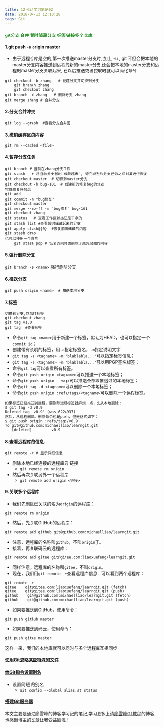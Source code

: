 ```yaml
---
title: 12-Git学习笔记02
date: 2018-04-13 12:10:28
tags: Git
---
```


<h4 style="color: #228B22;">git分支 合并 暂时储藏分支  标签  链接多个仓库</h4>



#### 1.git push -u origin master

- 由于远程仓库是空的,第一次推送master分支时, 加上 -u , git 不但会把本地的master分支内容推送到远程的新的master分支,还会把本地的master分支和远程的master分支关联起来, 在以后推送或者拉取时就可以简化命令

```shell
git checkout -b zhang   # 创建分支并切换到分支
	git branch zhang
	git checkout zhang
git branch -d zhang   # 删除分支 zhang
git merge zhang # 合并分支
```



#### 2.分支合并冲突

```shell
git log --graph  #查看分支合并图
```



#### 3.撤销缓存区的内容

`git rm --cached <file>`



#### 4.暂存分支任务

```shell
git branch # 当前在zhang分支工作
git stash   # 将当前分支暂时'储藏起来', 等完成别的分支任务之后对其进行恢复
git checkout master  # 切换到master分支
git checkout -b bug-101  # 创建新的修复bug的分支
完成修复任务后
git add .
git commit -m "bug修复"
git checkout master
git merge --no-ff -m "bug修复" bug-101
git checkout zhang
git status   # 查看工作区状态还是干净的
git stash list #查看暂时储藏起来的分支
git apply stash@{0}  #恢复前面储藏的内容
git stash drop
也可以使用一个命令
	git stash pop # 恢复的同时也删除了原先储藏的内容
```



#### 5.强行删除分支

`git branch -D <name>` 强行删除分支



#### 6.推送分支

```shell
git push origin <name>  # 推送本地分支
```



#### 7.标签

```shell
切换到分支,然后打标签
git checkout zhang
git tag v1.0
git tag  #查看标签
```

- 命令`git tag <name>`用于新建一个标签，默认为HEAD，也可以指定一个`commit id`；
- 创建带有说明的标签，用`-a`指定标签名，`-m`指定说明文字
- `git tag -a <tagname> -m "blablabla..."`可以指定标签信息；
- `git tag -s <tagname> -m "blablabla..."`可以用PGP签名标签；
- 命令`git tag`可以查看所有标签。
- 命令`git push origin <tagname>`可以推送一个本地标签；
- 命令`git push origin --tags`可以推送全部未推送过的本地标签；
- 命令`git tag -d <tagname>`可以删除一个本地标签；
- 命令`git push origin :refs/tags/<tagname>`可以删除一个远程标签。

```shell
如果标签已经推送到远程，要删除远程标签就麻烦一点，先从本地删除：
$ git tag -d v0.9
Deleted tag 'v0.9' (was 6224937)
然后，从远程删除。删除命令也是push，但是格式如下：
$ git push origin :refs/tags/v0.9
To git@github.com:michaelliao/learngit.git
 - [deleted]         v0.9
```



#### 8.查看远程库的信息.

```shell
git remote -v # 显示详细信息
```

- 删除本地已经连接的远程库的 链接
  - `git remote rm origin`
- 然后再次关联另外一个远程库
  - `git remote add origin <链接>`



#### 9.关联多个远程库

- 我们先删除已关联的名为`origin`的远程库：

```shell
git remote rm origin
```

- 然后，先关联GitHub的远程库：

```shell
git remote add github git@github.com:michaelliao/learngit.git
```

- 注意，远程库的名称叫`github`，不叫`origin`了。
- 接着，再关联码云的远程库：

```shell
git remote add gitee git@gitee.com:liaoxuefeng/learngit.git
```

- 同样注意，远程库的名称叫`gitee`，不叫`origin`。
- 现在，我们用`git remote -v`查看远程库信息，可以看到两个远程库：

```shell
git remote -v
gitee    git@gitee.com:liaoxuefeng/learngit.git (fetch)
gitee    git@gitee.com:liaoxuefeng/learngit.git (push)
github    git@github.com:michaelliao/learngit.git (fetch)
github    git@github.com:michaelliao/learngit.git (push)
```

- 如果要推送到GitHub，使用命令：

```shell
git push github master
```

- 如果要推送到码云，使用命令：

```shell
git push gitee master
```

这样一来，我们的本地库就可以同时与多个远程库互相同步



#### [使用Git忽略某些特殊的文件](https://www.liaoxuefeng.com/wiki/0013739516305929606dd18361248578c67b8067c8c017b000/0013758404317281e54b6f5375640abbb11e67be4cd49e0000)

#### [给Git指令设置别名](https://www.liaoxuefeng.com/wiki/0013739516305929606dd18361248578c67b8067c8c017b000/001375234012342f90be1fc4d81446c967bbdc19e7c03d3000)

- 设置简短 的别名
  - `git config --global alias.st status`

#### [搭建Git服务器](https://www.liaoxuefeng.com/wiki/0013739516305929606dd18361248578c67b8067c8c017b000/00137583770360579bc4b458f044ce7afed3df579123eca000)





本文主要是通过廖雪峰的博客学习记的笔记,学习更多上请[廖雪峰Git教程](https://www.liaoxuefeng.com/wiki/0013739516305929606dd18361248578c67b8067c8c017b000)的博客, 也感谢博主的文章让我受益匪浅!!